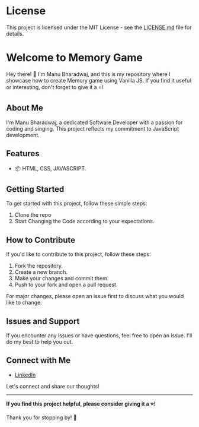 # License

This project is licensed under the MIT License - see the [LICENSE.md](LICENSE.md) file for details.

# Welcome to Memory Game

Hey there! 👋 I'm Manu Bharadwaj, and this is my repository where I showcase how to create Memory game using Vanilla JS. If you find it useful or interesting, don't forget to give it a ⭐️!

## About Me

I'm Manu Bharadwaj, a dedicated Software Developer with a passion for coding and singing. This project reflects my commitment to JavaScript development.

## Features

- 📦 HTML, CSS, JAVASCRIPT.

## Getting Started

To get started with this project, follow these simple steps:

1. Clone the repo
2. Start Changing the Code according to your expectations.

## How to Contribute

If you'd like to contribute to this project, follow these steps:

1. Fork the repository.
2. Create a new branch.
3. Make your changes and commit them.
4. Push to your fork and open a pull request.

For major changes, please open an issue first to discuss what you would like to change.

## Issues and Support

If you encounter any issues or have questions, feel free to open an issue. I'll do my best to help you out.

## Connect with Me

- [LinkedIn](https://www.linkedin.com/in/manu-bharadwaj-3507a345/)

Let's connect and share our thoughts!

---

**If you find this project helpful, please consider giving it a ⭐️!**

Thank you for stopping by! 🌟




